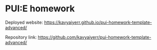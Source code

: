 # PUI:E homework

Deployed website: https://kavyaiyerr.github.io/pui-homework-template-advanced/

Repository link: https://github.com/kavyaiyerr/pui-homework-template-advanced/
